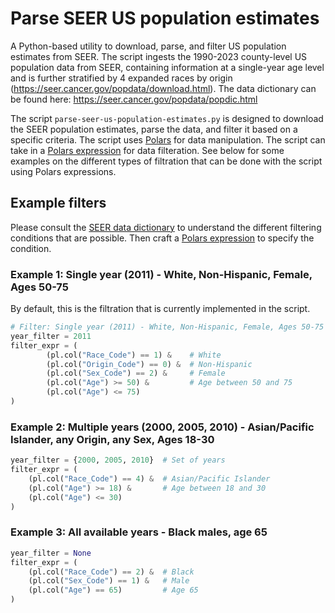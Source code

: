 # Parse SEER US population estimates
A Python-based utility to download, parse, and filter US population estimates from SEER. The script ingests the 1990-2023 county-level US population data from SEER, containing information at a single-year age level and is further stratified by 4 expanded races by origin (https://seer.cancer.gov/popdata/download.html). The data dictionary can be found here: https://seer.cancer.gov/popdata/popdic.html

The script `parse-seer-us-population-estimates.py` is designed to download the SEER population estimates, parse the data, and filter it based on a specific criteria. The script uses [Polars](https://pola.rs/) for data manipulation. The script can take in a [Polars expression](https://docs.pola.rs/user-guide/expressions/) for data filteration. See below for some examples on the different types of filtration that can be done with the script using Polars expressions.

## Example filters
Please consult the [SEER data dictionary](https://seer.cancer.gov/popdata/popdic.html) to understand the different filtering conditions that are possible. Then craft a [Polars expression](https://docs.pola.rs/user-guide/expressions/) to specify the condition.

### Example 1: Single year (2011) - White, Non-Hispanic, Female, Ages 50-75
By default, this is the filtration that is currently implemented in the script.
```python
# Filter: Single year (2011) - White, Non-Hispanic, Female, Ages 50-75
year_filter = 2011
filter_expr = (
        (pl.col("Race_Code") == 1) &    # White
        (pl.col("Origin_Code") == 0) &  # Non-Hispanic
        (pl.col("Sex_Code") == 2) &     # Female
        (pl.col("Age") >= 50) &         # Age between 50 and 75
        (pl.col("Age") <= 75)
)
```

### Example 2: Multiple years (2000, 2005, 2010) - Asian/Pacific Islander, any Origin, any Sex, Ages 18-30
```python
year_filter = {2000, 2005, 2010}  # Set of years
filter_expr = (
    (pl.col("Race_Code") == 4) &  # Asian/Pacific Islander
    (pl.col("Age") >= 18) &       # Age between 18 and 30
    (pl.col("Age") <= 30)
)
```

### Example 3: All available years - Black males, age 65
```python
year_filter = None
filter_expr = (
    (pl.col("Race_Code") == 2) &  # Black
    (pl.col("Sex_Code") == 1) &   # Male
    (pl.col("Age") == 65)         # Age 65
)
```